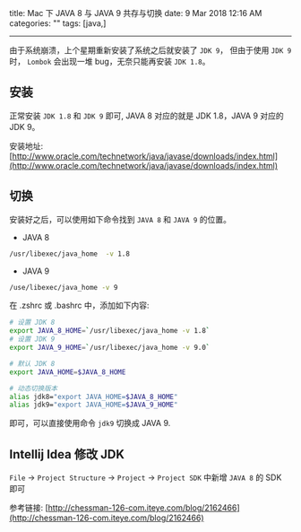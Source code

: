 title: Mac 下 JAVA 8 与 JAVA 9 共存与切换
date: 9 Mar 2018 12:16 AM
categories: ""
tags: [java,]

---

由于系统崩溃，上个星期重新安装了系统之后就安装了 `JDK 9`， 但由于使用 `JDK 9` 时， `Lombok` 会出现一堆 bug，无奈只能再安装 `JDK 1.8`。

<!--more-->

## 安装

正常安装 `JDK 1.8` 和 `JDK 9` 即可, JAVA 8 对应的就是 JDK 1.8，JAVA 9 对应的 JDK 9。

安装地址: [http://www.oracle.com/technetwork/java/javase/downloads/index.html](http://www.oracle.com/technetwork/java/javase/downloads/index.html)

## 切换

安装好之后，可以使用如下命令找到 `JAVA 8` 和 `JAVA 9` 的位置。

* JAVA 8

```bash
/usr/libexec/java_home  -v 1.8
```
* JAVA 9

```bash
/use/libexec/java_home -v 9
```


在 .zshrc 或 .bashrc 中，添加如下内容:

```bash
# 设置 JDK 8
export JAVA_8_HOME=`/usr/libexec/java_home -v 1.8`
# 设置 JDK 9
export JAVA_9_HOME=`/usr/libexec/java_home -v 9.0`

# 默认 JDK 8
export JAVA_HOME=$JAVA_8_HOME

# 动态切换版本
alias jdk8="export JAVA_HOME=$JAVA_8_HOME"
alias jdk9="export JAVA_HOME=$JAVA_9_HOME"
```

即可，可以直接使用命令  `jdk9` 切换成 JAVA 9.

## Intellij Idea 修改 JDK

`File` -> `Project Structure` -> `Project` -> `Project SDK` 中新增 `JAVA 8`  的 SDK 即可


参考链接: [http://chessman-126-com.iteye.com/blog/2162466](http://chessman-126-com.iteye.com/blog/2162466)